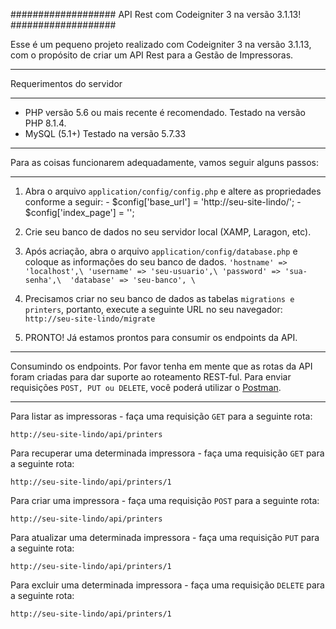 ###################
API Rest com Codeigniter 3 na versão 3.1.13!
###################

Esse é um pequeno projeto realizado com Codeigniter 3 na versão 3.1.13, com o propósito de criar um API Rest para a Gestão de Impressoras.

*******************
Requerimentos do servidor
*******************

- PHP versão 5.6 ou mais recente é recomendado. Testado na versão PHP 8.1.4.
- MySQL (5.1+) Testado na versão 5.7.33


*********
Para as coisas funcionarem adequadamente, vamos seguir alguns passos:
*********

1. Abra o arquivo ```application/config/config.php``` e altere as propriedades conforme a seguir:
        - $config['base_url'] = 'http://seu-site-lindo/';
        - $config['index_page'] = '';

2. Crie seu banco de dados no seu servidor local (XAMP, Laragon, etc).

3. Após acriação, abra o arquivo ```application/config/database.php``` e coloque as informações do seu banco de dados.
        ```
        'hostname' => 'localhost',\
        'username' => 'seu-usuario',\
        'password' => 'sua-senha',\ 
        'database' => 'seu-banco', \
        ```

4. Precisamos criar no seu banco de dados as tabelas ```migrations e printers```, portanto, execute a seguinte URL no seu navegador:
        ```
        http://seu-site-lindo/migrate
        ```

5. PRONTO! Já estamos prontos para consumir os endpoints da API.


*********
Consumindo os endpoints. Por favor tenha em mente que as rotas da API foram criadas para dar suporte ao roteamento REST-ful. Para enviar requisições ```POST, PUT ou DELETE```, você poderá utilizar o [Postman](https://www.postman.com/downloads/).
*********


Para listar as impressoras - faça uma requisição ```GET``` para a seguinte rota:

```
http://seu-site-lindo/api/printers
```


Para recuperar uma determinada impressora - faça uma requisição ```GET``` para a seguinte rota:

```
http://seu-site-lindo/api/printers/1
```

Para criar uma impressora - faça uma requisição ```POST``` para a seguinte rota:

```
http://seu-site-lindo/api/printers
```

Para atualizar uma determinada impressora - faça uma requisição ```PUT``` para a seguinte rota:

```
http://seu-site-lindo/api/printers/1
```

Para excluir uma determinada impressora - faça uma requisição ```DELETE``` para a seguinte rota:

```
http://seu-site-lindo/api/printers/1
```

